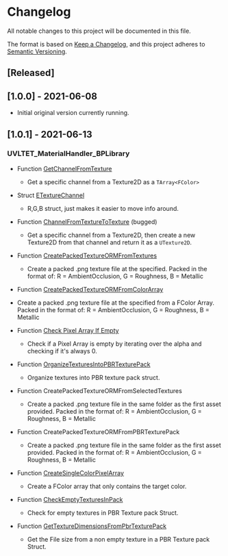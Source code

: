 # Changelog
All notable changes to this project will be documented in this file.

The format is based on [Keep a Changelog](https://keepachangelog.com/en/1.0.0/),
and this project adheres to [Semantic Versioning](https://semver.org/spec/v2.0.0.html).

## [Released]

## [1.0.0] - 2021-06-08
- Initial original version currently running.

## [1.0.1] - 2021-06-13

### UVLTET_MaterialHandler_BPLibrary

- Function <u>GetChannelFromTexture</u>
  - Get a specific channel from a Texture2D as a ```TArray<FColor>```
- Struct <u>ETextureChannel</u>
  - R,G,B struct, just makes it easier to move info around.
- Function <u>ChannelFromTextureToTexture</u> (bugged)
  - Get a specific channel from a Texture2D, then create a new Texture2D from that channel and return it as a ```UTexture2D```.
- Function <u>CreatePackedTextureORMFromTextures</u>
  - Create a packed .png texture file at the specified.  Packed in the format of: R = AmbientOcclusion, G = Roughness, B = Metallic 
-  Function <u>CreatePackedTextureORMFromColorArray</u>
  - Create a packed .png texture file at the specified from a FColor Array.  Packed in the format of: R = AmbientOcclusion, G = Roughness, B = Metallic 
- Function <u>Check Pixel Array If Empty</u>
  - Check if a Pixel Array is empty by iterating over the alpha and checking if it's always 0.
- Function <u>OrganizeTexturesIntoPBRTexturePack</u>
  - Organize  textures into PBR texture pack struct.
- Function CreatePackedTextureORMFromSelectedTextures
  - Create a packed .png texture file in the same folder as the first asset provided.  Packed in the format of: R = AmbientOcclusion, G = Roughness, B = Metallic 
- Function CreatePackedTextureORMFromPBRTexturePack
  - Create a packed .png texture file in the same folder as the first asset provided.  Packed in the format of: R = AmbientOcclusion, G = Roughness, B = Metallic 
- Function [<u>CreateSingleColorPixelArray</u>]()
  - Create a FColor array that only contains the target color.
- Function <u>CheckEmptyTexturesInPack</u>
  - Check for empty textures in PBR Texture pack Struct.

- Function <u>GetTextureDimensionsFromPbrTexturePack</u>
  - Get the File size from a non empty texture in a  PBR Texture pack Struct.
